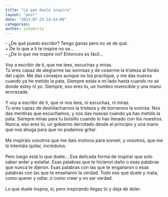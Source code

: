 ```yaml
---
title: "Lo que duele inspira"
layout: "post"
date: "2013-07-23 14:43:00"
categories: 
author: jotadrilo
---
```


<div class="css-full-post-content js-full-post-content">
- ¿De qué puedo escribir? Tengo ganas pero no sé de qué.<br />+ De lo que a ti te inspire no se...<br />- ¿De lo que me inspire no? Entonces es fácil...<br /><br />Voy a escribir de tí, que me lees, escuchas y miras.<br />Tú eres capaz de alegrarme las sonrisas y de coserme la tristeza al fondo del cajón. Me das consejos aunque no los practique, y me das nuevos cuando ya he metido la pata. Siempre estás a mi lado hasta cuando no sé donde estoy ni yo. Siempre, eso eres tú, un hombro invencible y una mano acorazada.<br /><br />Y voy a escribir de ti, que ni nos lees, ni escuchas, ni miras.<br />Tú eres capaz de deshilacharnos la tristeza y de borrarnos la sonrisa. Nos das mentiras que escuchamos, y nos das nuevas cuando ya has metido la pata. Siempre miras para tu bolsillo cuando lo has llenado con los nuestros. Nunca, eso eres tú, un gobierno derrotado desde el principio y una mano que nos ahoga para que no podamos gritar.<br /><br />Me inspiráis vosotros que me dais motivos para sonreír, y vosotros, que me la intentáis quitar, incrédulos.<br /><br />Pero luego está lo que duele... Esa delicada forma de inspirar que solo saber arder y estallar. Esas palabras que te hicieron daño o esas palabras que nunca te dijeron. Esas palabras con las que te engañaron o esas palabras con las que te enseñaron la verdad. Todo eso que duele y mata, como querer y odiar, o como creer y no ser verdad.<br /><br />Lo que duele inspira, sí, pero inspirando llegas tú y deja de doler.
</div>